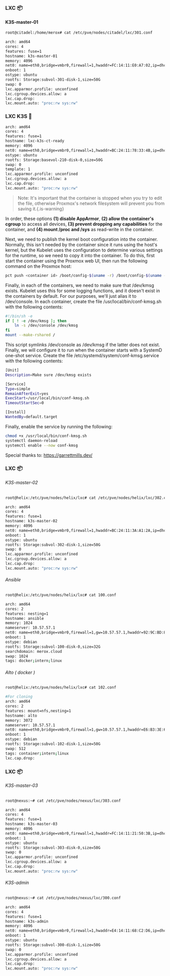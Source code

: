 ### LXC 📦

#### **K3S-master-01**

```bash
root@citadel:/home/merox# cat /etc/pve/nodes/citadel/lxc/301.conf
````

``` bash #
arch: amd64
cores: 4
features: fuse=1
hostname: k3s-master-01
memory: 4096
net0: name=eth0,bridge=vmbr0,firewall=1,hwaddr=FC:14:11:E0:A7:02,ip=dhcp,type=veth
onboot: 1
ostype: ubuntu
rootfs: Storage:subvol-301-disk-1,size=50G
swap: 0
lxc.apparmor.profile: unconfined
lxc.cgroup.devices.allow: a
lxc.cap.drop: 
lxc.mount.auto: "proc:rw sys:rw"
```

### LXC K3S 💼
``` bash #
arch: amd64
cores: 4
features: fuse=1
hostname: lxc-k3s-ct-ready
memory: 4096
net0: name=eth0,bridge=vmbr0,firewall=1,hwaddr=BC:24:11:78:33:4B,ip=dhcp,type=veth
ostype: ubuntu
rootfs: Storage:basevol-210-disk-0,size=50G
swap: 0
template: 1
lxc.apparmor.profile: unconfined
lxc.cgroup.devices.allow: a
lxc.cap.drop: 
lxc.mount.auto: "proc:rw sys:rw"
```


>Note: It's important that the container is stopped when you try to edit the file, otherwise Proxmox's network filesystem will prevent you from saving it.{.is-warning}

In order, these options **(1) disable AppArmor**, **(2) allow the container's cgroup** to access all devices, **(3) prevent dropping any capabilities** for the container, and **(4) mount /proc and /sys** as read-write in the container.

Next, we need to publish the kernel boot configuration into the container. Normally, this isn't needed by the container since it runs using the host's kernel, but the Kubelet uses the configuration to determine various settings for the runtime, so we need to copy it into the container. To do this, first start the container using the Proxmox web UI, then run the following command on the Proxmox host:
```bash
pct push <container id> /boot/config-$(uname -r) /boot/config-$(uname -r)
```

Finally, in each of the containers, we need to make sure that /dev/kmsg exists. Kubelet uses this for some logging functions, and it doesn't exist in the containers by default. For our purposes, we'll just alias it to /dev/console. In each container, create the file /usr/local/bin/conf-kmsg.sh with the following contents:
```bash
#!/bin/sh -e
if [ ! -e /dev/kmsg ]; then
    ln -s /dev/console /dev/kmsg
fi
mount --make-rshared /
```

This script symlinks /dev/console as /dev/kmsg if the latter does not exist. Finally, we will configure it to run when the container starts with a SystemD one-shot service. Create the file /etc/systemd/system/conf-kmsg.service with the following contents:
```bash #
[Unit]
Description=Make sure /dev/kmsg exists

[Service]
Type=simple
RemainAfterExit=yes
ExecStart=/usr/local/bin/conf-kmsg.sh
TimeoutStartSec=0

[Install]
WantedBy=default.target
```

Finally, enable the service by running the following:
```bash
chmod +x /usr/local/bin/conf-kmsg.sh
systemctl daemon-reload
systemctl enable --now conf-kmsg
```

Special thanks to:  https://garrettmills.dev/



### LXC 📦
###### K3S-master-02
```bash
root@helix:/etc/pve/nodes/helix/lxc# cat /etc/pve/nodes/helix/lxc/302.conf 
```
```bash #
arch: amd64
cores: 4
features: fuse=1
hostname: k3s-master-02
memory: 4096
net0: name=eth0,bridge=vmbr0,firewall=1,hwaddr=BC:24:11:3A:A1:2A,ip=dhcp,type=veth
onboot: 1
ostype: ubuntu
rootfs: Storage:subvol-302-disk-1,size=50G
swap: 0
lxc.apparmor.profile: unconfined
lxc.cgroup.devices.allow: a
lxc.cap.drop: 
lxc.mount.auto: "proc:rw sys:rw"
```

###### Ansible
```bash
root@helix:/etc/pve/nodes/helix/lxc# cat 100.conf 
```
```bash #
arch: amd64
cores: 2
features: nesting=1
hostname: ansible
memory: 1024
nameserver: 10.57.57.1
net0: name=eth0,bridge=vmbr0,firewall=1,gw=10.57.57.1,hwaddr=92:9C:BD:89:57:E1,ip=10.57.57.113/24,type=veth
onboot: 1
ostype: debian
rootfs: Storage:subvol-100-disk-0,size=32G
searchdomain: merox.cloud
swap: 1024
tags: docker;intern;linux
```

###### Alto ( docker )
```bash
root@helix:/etc/pve/nodes/helix/lxc# cat 102.conf 
```
```bash #
#For cloning
arch: amd64
cores: 2
features: mount=nfs,nesting=1
hostname: alto
memory: 3072
nameserver: 10.57.57.1
net0: name=eth0,bridge=vmbr0,firewall=1,gw=10.57.57.1,hwaddr=E6:B3:3E:64:D2:CA,ip=10.57.57.56/24,type=veth
onboot: 1
ostype: debian
rootfs: Storage:subvol-102-disk-1,size=50G
swap: 512
tags: container;intern;linux
lxc.cap.drop: 
```

### LXC 📦
###### K3S-master-03
```bash
root@nexus:~# cat /etc/pve/nodes/nexus/lxc/303.conf 
```
```bash #
arch: amd64
cores: 4
features: fuse=1
hostname: k3s-master-03
memory: 4096
net0: name=eth0,bridge=vmbr0,firewall=1,hwaddr=FC:14:11:21:50:3B,ip=dhcp,type=veth
onboot: 1
ostype: ubuntu
rootfs: Storage:subvol-303-disk-0,size=50G
swap: 0
lxc.apparmor.profile: unconfined
lxc.cgroup.devices.allow: a
lxc.cap.drop: 
lxc.mount.auto: "proc:rw sys:rw"
```
###### K3S-admin
```bash
root@nexus:~# cat /etc/pve/nodes/nexus/lxc/300.conf 
```
```bash #
arch: amd64
cores: 4
features: fuse=1
hostname: k3s-admin
memory: 4096
net0: name=eth0,bridge=vmbr0,firewall=1,hwaddr=E4:14:11:68:C2:D6,ip=dhcp,type=veth
onboot: 1
ostype: ubuntu
rootfs: Storage:subvol-300-disk-1,size=50G
swap: 0
lxc.apparmor.profile: unconfined
lxc.cgroup.devices.allow: a
lxc.cap.drop: 
lxc.mount.auto: "proc:rw sys:rw"
```